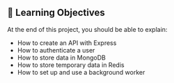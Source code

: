 ## 🎯 Learning Objectives
At the end of this project, you should be able to explain:
- How to create an API with Express
- How to authenticate a user
- How to store data in MongoDB
- How to store temporary data in Redis
- How to set up and use a background worker
